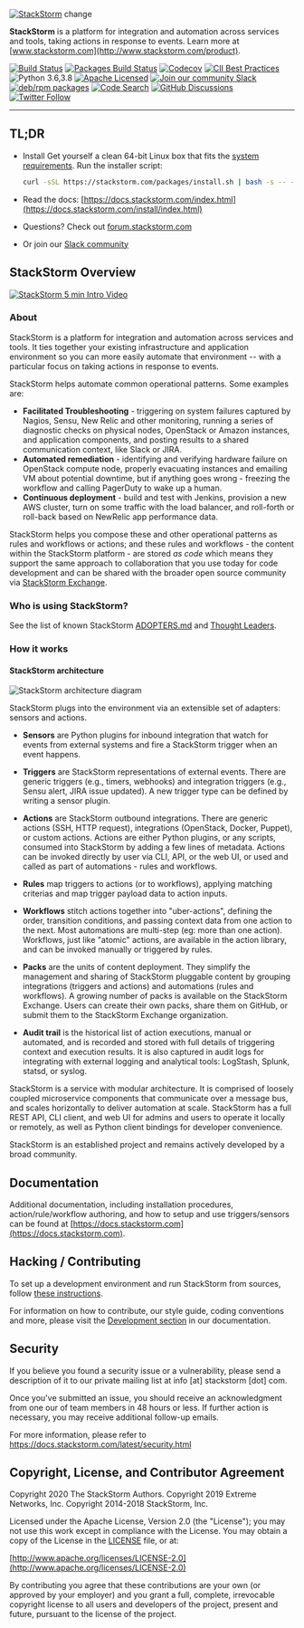[![StackStorm](https://github.com/stackstorm/st2/raw/master/stackstorm_logo.png)](https://www.stackstorm.com)
change

**StackStorm** is a platform for integration and automation across services and tools, taking actions in response to events. Learn more at [www.stackstorm.com](http://www.stackstorm.com/product).

[![Build Status](https://github.com/StackStorm/st2/actions/workflows/ci.yaml/badge.svg)](https://github.com/StackStorm/st2/actions/workflows/ci.yaml)
[![Packages Build Status](https://circleci.com/gh/StackStorm/st2/tree/master.svg?style=shield)](https://circleci.com/gh/StackStorm/st2)
[![Codecov](https://codecov.io/github/StackStorm/st2/badge.svg?branch=master&service=github)](https://codecov.io/github/StackStorm/st2?branch=master)
[![CII Best Practices](https://bestpractices.coreinfrastructure.org/projects/1833/badge)](https://bestpractices.coreinfrastructure.org/projects/1833)
![Python 3.6,3.8](https://img.shields.io/badge/python-3.6,%203.8-blue)
[![Apache Licensed](https://img.shields.io/github/license/StackStorm/st2)](LICENSE)
[![Join our community Slack](https://img.shields.io/badge/slack-stackstorm-success.svg?logo=slack)](https://stackstorm.com/community-signup)
[![deb/rpm packages](https://img.shields.io/badge/deb/rpm-Packagecloud-%236366f1)](https://packagecloud.io/StackStorm/)
[![Code Search](https://img.shields.io/badge/code%20search-Sourcegraph-%2300B4F2?logo=sourcegraph)](https://sourcegraph.com/stackstorm)
[![GitHub Discussions](https://img.shields.io/github/discussions/stackstorm/st2)](https://github.com/StackStorm/st2/discussions)
[![Twitter Follow](https://img.shields.io/twitter/follow/StackStorm?style=social)](https://twitter.com/StackStorm/)

---

## TL;DR

* Install Get yourself a clean 64-bit Linux box that fits the [system requirements](https://docs.stackstorm.com/install/system_requirements.html). Run the installer script:

   ```bash
   curl -sSL https://stackstorm.com/packages/install.sh | bash -s -- --user=st2admin --password=Ch@ngeMe
   ```
* Read the docs: [https://docs.stackstorm.com/index.html](https://docs.stackstorm.com/install/index.html)
* Questions? Check out [forum.stackstorm.com](https://forum.stackstorm.com/)
* Or join our [Slack community](https://stackstorm.com/community-signup)

## StackStorm Overview

[![StackStorm 5 min Intro Video](https://cloud.githubusercontent.com/assets/1294734/10356016/16278d0a-6d27-11e5-987d-c8a7629a69ed.png)](https://www.youtube.com/watch?v=pzZws3ftDtA)

### About

StackStorm is a platform for integration and automation across services and tools. It ties together your existing infrastructure and application environment so you can more easily automate that environment -- with a particular focus on taking actions in response to events.

StackStorm helps automate common operational patterns. Some examples are:

* **Facilitated Troubleshooting** - triggering on system failures captured by Nagios, Sensu, New Relic and other monitoring, running a series of diagnostic checks on physical nodes, OpenStack or Amazon instances, and application components, and posting results to a shared communication context, like Slack or JIRA.
* **Automated remediation** - identifying and verifying hardware failure on OpenStack compute node, properly evacuating instances and emailing VM about potential downtime, but if anything goes wrong - freezing the workflow and calling PagerDuty to wake up a human.
* **Continuous deployment** - build and test with Jenkins, provision a new AWS cluster, turn on some traffic with the load balancer, and roll-forth or roll-back based on NewRelic app performance data.

StackStorm helps you compose these and other operational patterns as rules and workflows or actions; and these rules and workflows - the content within the StackStorm platform - are stored *as code* which means they support the same approach to collaboration that you use today for code development and can be shared with the broader open source community via [StackStorm Exchange](https://exchange.stackstorm.org).

### Who is using StackStorm?

See the list of known StackStorm [ADOPTERS.md](/ADOPTERS.md) and [Thought Leaders](https://stackstorm.com/stackstorm-thought-leaders/).

### How it works

#### StackStorm architecture

![StackStorm architecture diagram](https://user-images.githubusercontent.com/597113/92291633-6b5aae00-eece-11ea-912e-3bf977aa3cea.png)

StackStorm plugs into the environment via an extensible set of adapters: sensors and actions.

* **Sensors** are Python plugins for inbound integration that watch for events from external systems and fire a StackStorm trigger when an event happens.

* **Triggers** are StackStorm representations of external events. There are generic triggers (e.g., timers, webhooks) and integration triggers (e.g., Sensu alert, JIRA issue updated). A new trigger type can be defined by writing a sensor plugin.

* **Actions** are StackStorm outbound integrations. There are generic actions (SSH, HTTP request), integrations (OpenStack, Docker, Puppet), or custom actions. Actions are either Python plugins, or any scripts, consumed into StackStorm by adding a few lines of metadata. Actions can be invoked directly by user via CLI, API, or the web UI, or used and called as part of automations - rules and workflows.

* **Rules** map triggers to actions (or to workflows), applying matching criterias and map trigger payload data to action inputs.

* **Workflows** stitch actions together into "uber-actions", defining the order, transition conditions, and passing context data from one action to the next. Most automations are multi-step (eg: more than one action). Workflows, just like "atomic" actions, are available in the action library, and can be invoked manually or triggered by rules.

* **Packs** are the units of content deployment. They simplify the management and sharing of StackStorm pluggable content by grouping integrations (triggers and actions) and automations (rules and workflows). A growing number of packs is available on the StackStorm Exchange. Users can create their own packs,  share them on GitHub, or submit them to the StackStorm Exchange organization.

* **Audit trail** is the historical list of action executions, manual or automated, and is recorded and stored with full details of triggering context and execution results. It is also captured in audit logs for integrating with external logging and analytical tools: LogStash, Splunk, statsd, or syslog.

StackStorm is a service with modular architecture. It is comprised of loosely coupled microservice components that communicate over a message bus, and scales horizontally to deliver automation at scale. StackStorm has a full REST API, CLI client, and web UI for admins and users to operate it locally or remotely, as well as Python client bindings for developer convenience.

StackStorm is an established project and remains actively developed by a broad community.

## Documentation

Additional documentation, including installation procedures, action/rule/workflow authoring, and how to setup and use triggers/sensors can be found at [https://docs.stackstorm.com](https://docs.stackstorm.com).

## Hacking / Contributing

To set up a development environment and run StackStorm from sources, follow [these instructions](https://docs.stackstorm.com/development/sources.html).

For information on how to contribute, our style guide, coding conventions and more,
please visit the [Development section](https://docs.stackstorm.com/development/index.html)
in our documentation.

## Security

If you believe you found a security issue or a vulnerability, please send a description of it to
our private mailing list at info [at] stackstorm [dot] com.

Once you've submitted an issue, you should receive an acknowledgment from one our of team members
in 48 hours or less. If further action is necessary, you may receive additional follow-up emails.

For more information, please refer to https://docs.stackstorm.com/latest/security.html

## Copyright, License, and Contributor Agreement

Copyright 2020 The StackStorm Authors.
Copyright 2019 Extreme Networks, Inc.
Copyright 2014-2018 StackStorm, Inc.

Licensed under the Apache License, Version 2.0 (the "License"); you may not use this work except in compliance with the License. You may obtain a copy of the License in the [LICENSE](LICENSE) file, or at:

[http://www.apache.org/licenses/LICENSE-2.0](http://www.apache.org/licenses/LICENSE-2.0)

By contributing you agree that these contributions are your own (or approved by your employer) and you grant a full, complete, irrevocable copyright license to all users and developers of the project, present and future, pursuant to the license of the project.
